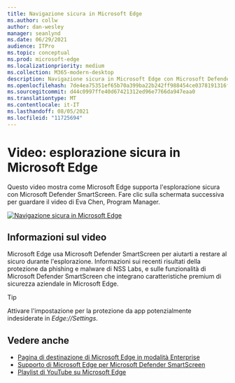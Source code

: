 ```yaml
---
title: Navigazione sicura in Microsoft Edge
ms.author: collw
author: dan-wesley
manager: seanlynd
ms.date: 06/29/2021
audience: ITPro
ms.topic: conceptual
ms.prod: microsoft-edge
ms.localizationpriority: medium
ms.collection: M365-modern-desktop
description: Navigazione sicura in Microsoft Edge con Microsoft Defender SmartScreen
ms.openlocfilehash: 7de4ea75351ef65b70a399ba22b242ff988454ce0378191316f896aedc2d45d3
ms.sourcegitcommit: d44c0997ffe40d67421312ed96e7766da947eaa0
ms.translationtype: MT
ms.contentlocale: it-IT
ms.lasthandoff: 08/05/2021
ms.locfileid: "11725694"
---
```

# <a name="video-secure-browsing-on-microsoft-edge"></a>Video: esplorazione sicura in Microsoft Edge

Questo video mostra come Microsoft Edge supporta l'esplorazione sicura con Microsoft Defender SmartScreen. Fare clic sulla schermata successiva per guardare il video di Eva Chen, Program Manager.

[![Navigazione sicura in Microsoft Edge](media/microsoft-edge-video-security-smartscreen/0.png)](http://www.youtube.com/watch?v=s9kk88SkjLw "Secure browsing on Microsoft Edge")

## <a name="about-the-video"></a>Informazioni sul video

Microsoft Edge usa Microsoft Defender SmartScreen per aiutarti a restare al sicuro durante l'esplorazione. Informazioni sui recenti risultati della protezione da phishing e malware di NSS Labs, e sulle funzionalità di Microsoft Defender SmartScreen che integrano caratteristiche premium di sicurezza aziendale in Microsoft Edge.

> [!TIP]
> Attivare l'impostazione per la protezione da app potenzialmente indesiderate in *Edge://Settings*.

## <a name="see-also"></a>Vedere anche

- [Pagina di destinazione di Microsoft Edge in modalità Enterprise](https://aka.ms/EdgeEnterprise)
- [Supporto di Microsoft Edge per Microsoft Defender SmartScreen](microsoft-edge-security-smartscreen.md)
- [Playlist di YouTube su Microsoft Edge](https://www.youtube.com/playlist?list=PLXtHYVsvn_b-uXh1tMeYpT-0iD8tD3tFy)

